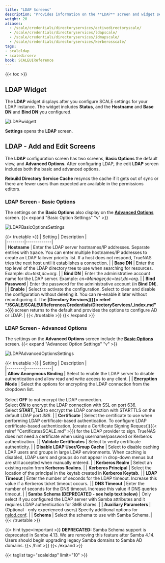 ```yaml
---
title: "LDAP Screens"
description: "Provides information on the **LDAP** screen and widget settings."
weight: 20
aliases:
  - /scale/credentials/directoryservices/activedirectoryscale/
  - /scale/credentials/directoryservices/ldapscale/
  - /scale/credentials/directoryservices/idmapscale/
  - /scale/credentials/directoryservices/kerberosscale/
tags:
- scaleldap
- scaledirserv
book: SCALEUIReference
---
```


{{< toc >}}

## LDAP Widget

The **LDAP** widget displays after you configure SCALE settings for your LDAP instance.
The widget includes **Status**, and the **Hostname** and **Base DN** and **Bind DN** you configured.

![LDAPwidgett](/images/SCALE/Credentials/LDAPwidget.png "LDAP Widget")

**Settings** opens the **LDAP** screen.

## LDAP - Add and Edit Screens

The **LDAP** configuration screen has two screens, **Basic Options** the default view, and **Advanced Options**.
After configuring LDAP, the edit **LDAP** screen includes both the basic and advanced options.

**Rebuild Directory Service Cache** resyncs the cache if it gets out of sync or there are fewer users than expected are available in the permissions editors.

### LDAP Screen - Basic Options

The settings on the **Basic Options** also display on the **[Advanced Options](#ldap-screen---advanced-options)** screen.
{{< expand "Basic Option Settings" "v" >}}

![LDAPBasicOptionsSettings](/images/SCALE/Credentials/LDAPBasicOptionsSettings.png "LDAP Screen Basic Options")

{{< truetable >}}
| Setting | Description |  
|---------|-------------|  
| **Hostname** | Enter the LDAP server hostnames/IP addresses. Separate entries with <kbd>Space</kbd>. You can enter multiple hostnames/IP addresses to create an LDAP failover priority list. If a host does not respond, TrueNAS tries the next host until it establishes a connection. |
| **Base DN** | Enter the top level of the LDAP directory tree to use when searching for resources. Example: *dc=test,dc=org*. |
| **Bind DN** | Enter the administrative account name for the LDAP server. Example: *cn=Manager,dc=test,dc=org*. |
| **Bind Password** | Enter the password for the administrative account (in **Bind DN**). |
| **Enable** | Select to activate the configuration. Select to clear and disable the configuration without deleting it. You can re-enable it later without reconfiguring it. The **[Directory Services]({{< relref "/SCALE/SCALEUIReference/Credentials/DirectoryServices/_index.md" >}})** screen returns to the default and provides the options to configure AD or LDAP. |
{{< /truetable >}}
{{< /expand >}}
### LDAP Screen - Advanced Options
The settings on the **Advanced Options** screen include the **[Basic Options](#ldap-screen---basic-options)** screen.
{{< expand "Advanced Option Settings" "v" >}}

![LDAPAdvancedOptionsSettings](/images/SCALE/Credentials/LDAPAdvancedOptionsSettings.png "LDAP Screen Advanced Options")

{{< truetable >}}
| Setting | Description |  
|---------|-------------|  
| **Allow Anonymous Binding** | Select to enable the LDAP server to disable authentication and allow read and write access to any client. |
| **Encryption Mode** | Select the options for encrypting the LDAP connection from the dropdown list. <br> <br>Select **OFF** to not encrypt the LDAP connection. <br>Select **ON** to encrypt the LDAP connection with SSL on port 636. <br>Select **START_TLS** to encrypt the LDAP connection with STARTTLS on the default LDAP port *389*. |
| **Certificate** | Select the certificate to use when performing LDAP certificate-based authentication.  To configure LDAP certificate-based authentication, [create a Certificate Signing Request]({{< relref "CertificatesSCALE.md" >}}) for the LDAP provider to sign. TrueNAS does not need a certificate when using username/password or Kerberos authentication.  |
| **Validate Certificates** | Select to verify certificate authenticity. |
| **Disable LDAP User/Group Cache** | Select to disable caching LDAP users and groups in large LDAP environments. When caching is disabled, LDAP users and groups do not appear in drop-down menus but are still accepted when manually entered. |
| **Kerberos Realm** | Select an existing realm from **Kerberos Realms**. |
| **Kerberos Principal** | Select the location of the principal in the keytab created in **Kerberos Keytab**. |
| **LDAP Timeout** | Enter the number of seconds for the LDAP timeout. Increase this value if a Kerberos ticket timeout occurs. |
| **DNS Timeout** | Enter the number of seconds for the DNS timeout. Increase this value if DNS queries timeout. |
| **Samba Schema (DEPRECATED - see help text below)** | Only select if you configured the LDAP server with Samba attributes and it requires LDAP authentication for SMB shares. |
| **Auxiliary Parameters** | (Optional - only experienced users) Specify additional options for [nslcd.conf](https://arthurdejong.org/nss-pam-ldapd/nslcd.conf.5). |
| **Schema** | Select the schema to use with Samba Schema. |
{{< /truetable >}}

{{< hint type=important >}}
**DEPRECATED:** Samba Schema support is deprecated in Samba 4.13. We are removing this feature after Samba 4.14. Users should begin upgrading legacy Samba domains to Samba AD domains.
{{< /hint >}}
{{< /expand >}}

{{< taglist tag="scaleldap" limit="10" >}}
